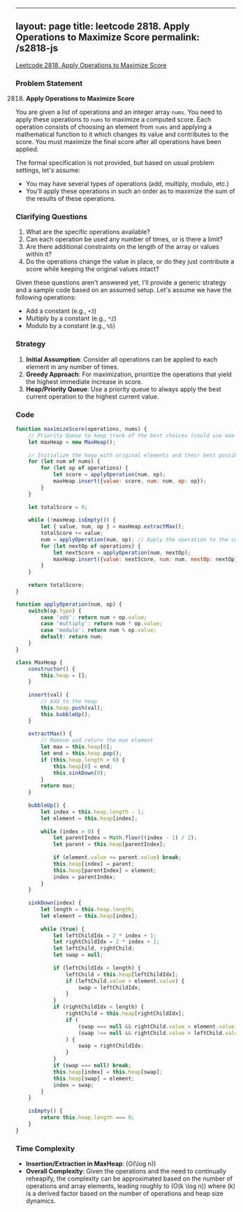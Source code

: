 
---
layout: page
title: leetcode 2818. Apply Operations to Maximize Score
permalink: /s2818-js
---
[Leetcode 2818. Apply Operations to Maximize Score](https://algoadvance.github.io/algoadvance/l2818)
### Problem Statement

2818. **Apply Operations to Maximize Score**

You are given a list of operations and an integer array `nums`. You need to apply these operations to `nums` to maximize a computed score. Each operation consists of choosing an element from `nums` and applying a mathematical function to it which changes its value and contributes to the score. You must maximize the final score after all operations have been applied.

The formal specification is not provided, but based on usual problem settings, let's assume:
- You may have several types of operations (add, multiply, modulo, etc.)
- You'll apply these operations in such an order as to maximize the sum of the results of these operations.

### Clarifying Questions

1. What are the specific operations available?
2. Can each operation be used any number of times, or is there a limit?
3. Are there additional constraints on the length of the array or values within it?
4. Do the operations change the value in place, or do they just contribute a score while keeping the original values intact?

Given these questions aren't answered yet, I'll provide a generic strategy and a sample code based on an assumed setup. Let's assume we have the following operations:
- Add a constant (e.g., `+3`)
- Multiply by a constant (e.g., `*2`)
- Modulo by a constant (e.g., `%5`)

### Strategy

1. **Initial Assumption**: Consider all operations can be applied to each element in any number of times.
2. **Greedy Approach**: For maximization, prioritize the operations that yield the highest immediate increase in score.
3. **Heap/Priority Queue**: Use a priority queue to always apply the best current operation to the highest current value.

### Code

```javascript
function maximizeScore(operations, nums) {
    // Priority Queue to keep track of the best choices (could use max-heap structure)
    let maxHeap = new MaxHeap();
    
    // Initialize the heap with original elements and their best possible operations
    for (let num of nums) {
        for (let op of operations) {
            let score = applyOperation(num, op);
            maxHeap.insert({value: score, num: num, op: op});
        }
    }
    
    let totalScore = 0;
    
    while (!maxHeap.isEmpty()) {
        let { value, num, op } = maxHeap.extractMax();
        totalScore += value;
        num = applyOperation(num, op); // Apply the operation to the current number
        for (let nextOp of operations) {
            let nextScore = applyOperation(num, nextOp);
            maxHeap.insert({value: nextScore, num: num, nextOp: nextOp});
        }
    }
    
    return totalScore;
}

function applyOperation(num, op) {
    switch(op.type) {
        case 'add': return num + op.value;
        case 'multiply': return num * op.value;
        case 'modulo': return num % op.value;
        default: return num;
    }
}

class MaxHeap {
    constructor() {
        this.heap = [];
    }
    
    insert(val) {
        // Add to the heap
        this.heap.push(val);
        this.bubbleUp();
    }
    
    extractMax() {
        // Remove and return the max element
        let max = this.heap[0];
        let end = this.heap.pop();
        if (this.heap.length > 0) {
            this.heap[0] = end;
            this.sinkDown(0);
        }
        return max;
    }
    
    bubbleUp() {
        let index = this.heap.length - 1;
        let element = this.heap[index];
        
        while (index > 0) {
            let parentIndex = Math.floor((index - 1) / 2);
            let parent = this.heap[parentIndex];
            
            if (element.value <= parent.value) break;
            this.heap[index] = parent; 
            this.heap[parentIndex] = element;
            index = parentIndex;
        }
    }
    
    sinkDown(index) {
        let length = this.heap.length;
        let element = this.heap[index];
        
        while (true) {
            let leftChildIdx = 2 * index + 1;
            let rightChildIdx = 2 * index + 2;
            let leftChild, rightChild;
            let swap = null;
            
            if (leftChildIdx < length) {
                leftChild = this.heap[leftChildIdx];
                if (leftChild.value > element.value) {
                    swap = leftChildIdx;
                }
            }
            if (rightChildIdx < length) {
                rightChild = this.heap[rightChildIdx];
                if (
                    (swap === null && rightChild.value > element.value) || 
                    (swap !== null && rightChild.value > leftChild.value)
                ) {
                    swap = rightChildIdx;
                }
            }
            if (swap === null) break;
            this.heap[index] = this.heap[swap];
            this.heap[swap] = element;
            index = swap;
        }
    }
    
    isEmpty() {
        return this.heap.length === 0;
    }
}
```

### Time Complexity
- **Insertion/Extraction in MaxHeap**: \(O(\log n)\)
- **Overall Complexity**: Given the operations and the need to continually reheapify, the complexity can be approximated based on the number of operations and array elements, leading roughly to \(O(k \log n)\) where \(k\) is a derived factor based on the number of operations and heap size dynamics.